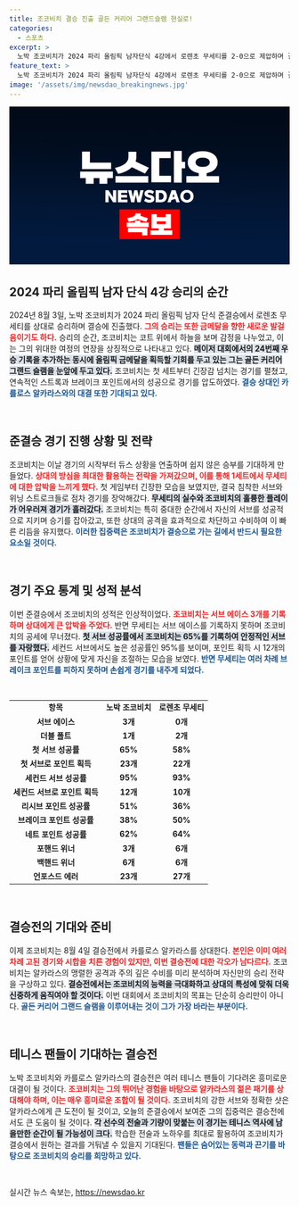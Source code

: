 ```yaml
---
title: 조코비치 결승 진출 골든 커리어 그랜드슬램 현실로!
categories:
  - 스포츠
excerpt: >
  노박 조코비치가 2024 파리 올림픽 남자단식 4강에서 로렌초 무세티를 2-0으로 제압하며 결승 진출! 그의 두 번째 금메달 도전을 앞두고, 골든 커리어 그랜드 슬램의 꿈이 가까워졌다.
feature_text: >
  노박 조코비치가 2024 파리 올림픽 남자단식 4강에서 로렌초 무세티를 2-0으로 제압하며 결승 진출! 그의 두 번째 금메달 도전을 앞두고, 골든 커리어 그랜드 슬램의 꿈이 가까워졌다.
image: '/assets/img/newsdao_breakingnews.jpg'
---
```


<p><img src="/assets/img/newsdao_breakingnews.jpg" alt="implanttips 속보" /></p>

<h2 data-ke-size="size26">2024 파리 올림픽 남자 단식 4강 승리의 순간</h2>

<p data-ke-size="size16">2024년 8월 3일, 노박 조코비치가 2024 파리 올림픽 남자 단식 준결승에서 로렌초 무세티를 상대로 승리하며 결승에 진출했다. <b><span style="color: #ee2323;">그의 승리는 또한 금메달을 향한 새로운 발걸음이기도 하다.</span></b> 승리의 순간, 조코비치는 코트 위에서 하늘을 보며 감정을 나누었고, 이는 그의 위대한 여정의 연장을 상징적으로 나타내고 있다. <b><span style="background-color: #21538527;">메이저 대회에서의 24번째 우승 기록을 추가하는 동시에 올림픽 금메달을 획득할 기회를 두고 있는 그는 골든 커리어 그랜드 슬램을 눈앞에 두고 있다.</span></b> 조코비치는 첫 세트부터 긴장감 넘치는 경기를 펼쳤고, 연속적인 스트록과 브레이크 포인트에서의 성공으로 경기를 압도하였다. <b><span style="color: #1a5490;">결승 상대인 카를로스 알카라스와의 대결 또한 기대되고 있다.</span></b></p>

<p data-ke-size="size16">&nbsp;</p>

<h2 data-ke-size="size26">준결승 경기 진행 상황 및 전략</h2>

<p data-ke-size="size16">조코비치는 이날 경기의 시작부터 듀스 상황을 연출하며 쉽지 않은 승부를 기대하게 만들었다. <b><span style="color: #ee2323;">상대의 방심을 최대한 활용하는 전략을 가져갔으며, 이를 통해 1세트에서 무세티에 대한 압박을 느끼게 했다.</span></b> 첫 게임부터 긴장한 모습을 보였지만, 결국 침착한 서브와 위닝 스트로크들로 점차 경기를 장악해갔다. <b><span style="background-color: #21538527;">무세티의 실수와 조코비치의 훌륭한 플레이가 어우러져 경기가 흘러갔다.</span></b> 조코비치는 특히 중대한 순간에서 자신의 서브를 성공적으로 지키며 승기를 잡아갔고, 또한 상대의 공격을 효과적으로 차단하고 수비하여 이 빠른 리듬을 유지했다. <b><span style="color: #1a5490;">이러한 집중력은 조코비치가 결승으로 가는 길에서 반드시 필요한 요소일 것이다.</span></b></p>

<p data-ke-size="size16">&nbsp;</p>

<h2 data-ke-size="size26">경기 주요 통계 및 성적 분석</h2>

<p data-ke-size="size16">이번 준결승에서 조코비치의 성적은 인상적이었다. <b><span style="color: #ee2323;">조코비치는 서브 에이스 3개를 기록하며 상대에게 큰 압박을 주었다.</span></b> 반면 무세티는 서브 에이스를 기록하지 못하며 조코비치의 공세에 무너졌다. <b><span style="background-color: #21538527;">첫 서브 성공률에서 조코비치는 65%를 기록하여 안정적인 서브를 자랑했다.</span></b> 세컨드 서브에서도 높은 성공률인 95%를 보이며, 포인트 획득 시 12개의 포인트를 얻어 상황에 맞게 자신을 조절하는 모습을 보였다. <b><span style="color: #1a5490;">반면 무세티는 여러 차례 브레이크 포인트를 피하지 못하며 손쉽게 경기를 내주게 되었다.</span></b></p>

<p data-ke-size="size16">&nbsp;</p>

<table>
    <tr>
        <td style="text-align: center; height: 17px;"><b>항목</b></td>
        <td style="text-align: center; height: 17px;"><b>노박 조코비치</b></td>
        <td style="text-align: center; height: 17px;"><b>로렌초 무세티</b></td>
    </tr>
    <tr>
        <td style="text-align: center; height: 17px;"><b>서브 에이스</b></td>
        <td style="text-align: center; height: 17px;"><b>3개</b></td>
        <td style="text-align: center; height: 17px;"><b>0개</b></td>
    </tr>
    <tr>
        <td style="text-align: center; height: 17px;"><b>더블 폴트</b></td>
        <td style="text-align: center; height: 17px;"><b>1개</b></td>
        <td style="text-align: center; height: 17px;"><b>2개</b></td>
    </tr>
    <tr>
        <td style="text-align: center; height: 17px;"><b>첫 서브 성공률</b></td>
        <td style="text-align: center; height: 17px;"><b>65%</b></td>
        <td style="text-align: center; height: 17px;"><b>58%</b></td>
    </tr>
    <tr>
        <td style="text-align: center; height: 17px;"><b>첫 서브로 포인트 획득</b></td>
        <td style="text-align: center; height: 17px;"><b>23개</b></td>
        <td style="text-align: center; height: 17px;"><b>22개</b></td>
    </tr>
    <tr>
        <td style="text-align: center; height: 17px;"><b>세컨드 서브 성공률</b></td>
        <td style="text-align: center; height: 17px;"><b>95%</b></td>
        <td style="text-align: center; height: 17px;"><b>93%</b></td>
    </tr>
    <tr>
        <td style="text-align: center; height: 17px;"><b>세컨드 서브로 포인트 획득</b></td>
        <td style="text-align: center; height: 17px;"><b>12개</b></td>
        <td style="text-align: center; height: 17px;"><b>10개</b></td>
    </tr>
    <tr>
        <td style="text-align: center; height: 17px;"><b>리시브 포인트 성공률</b></td>
        <td style="text-align: center; height: 17px;"><b>51%</b></td>
        <td style="text-align: center; height: 17px;"><b>36%</b></td>
    </tr>
    <tr>
        <td style="text-align: center; height: 17px;"><b>브레이크 포인트 성공률</b></td>
        <td style="text-align: center; height: 17px;"><b>38%</b></td>
        <td style="text-align: center; height: 17px;"><b>50%</b></td>
    </tr>
    <tr>
        <td style="text-align: center; height: 17px;"><b>네트 포인트 성공률</b></td>
        <td style="text-align: center; height: 17px;"><b>62%</b></td>
        <td style="text-align: center; height: 17px;"><b>64%</b></td>
    </tr>
    <tr>
        <td style="text-align: center; height: 17px;"><b>포핸드 위너</b></td>
        <td style="text-align: center; height: 17px;"><b>3개</b></td>
        <td style="text-align: center; height: 17px;"><b>6개</b></td>
    </tr>
    <tr>
        <td style="text-align: center; height: 17px;"><b>백핸드 위너</b></td>
        <td style="text-align: center; height: 17px;"><b>6개</b></td>
        <td style="text-align: center; height: 17px;"><b>6개</b></td>
    </tr>
    <tr>
        <td style="text-align: center; height: 17px;"><b>언포스드 에러</b></td>
        <td style="text-align: center; height: 17px;"><b>23개</b></td>
        <td style="text-align: center; height: 17px;"><b>27개</b></td>
    </tr>
</table>

<p data-ke-size="size16">&nbsp;</p>

<h2 data-ke-size="size26">결승전의 기대와 준비</h2>

<p data-ke-size="size16">이제 조코비치는 8월 4일 결승전에서 카를로스 알카라스를 상대한다. <b><span style="color: #ee2323;">본인은 이미 여러 차례 고된 경기와 시합을 치른 경험이 있지만, 이번 결승전에 대한 각오가 남다르다.</span></b> 조코비치는 알카라스의 맹렬한 공격과 주의 깊은 수비를 미리 분석하며 자신만의 승리 전략을 구상하고 있다. <b><span style="background-color: #21538527;">결승전에서는 조코비치의 능력을 극대화하고 상대의 특성에 맞춰 더욱 신중하게 움직여야 할 것이다.</span></b> 이번 대회에서 조코비치의 목표는 단순히 승리만이 아니다. <b><span style="color: #1a5490;">골든 커리어 그랜드 슬램을 이루어내는 것이 그가 가장 바라는 부분이다.</span></b></p>

<p data-ke-size="size16">&nbsp;</p>

<h2 data-ke-size="size26">테니스 팬들이 기대하는 결승전</h2>

<p data-ke-size="size16">노박 조코비치와 카를로스 알카라스의 결승전은 여러 테니스 팬들이 기다려온 흥미로운 대결이 될 것이다. <b><span style="color: #ee2323;">조코비치는 그의 뛰어난 경험을 바탕으로 알카라스의 젊은 패기를 상대해야 하며, 이는 매우 흥미로운 조합이 될 것이다.</span></b> 조코비치의 강한 서브와 정확한 샷은 알카라스에게 큰 도전이 될 것이고, 오늘의 준결승에서 보여준 그의 집중력은 결승전에서도 큰 도움이 될 것이다. <b><span style="background-color: #21538527;">각 선수의 전술과 기량이 맞붙는 이 경기는 테니스 역사에 남을만한 순간이 될 가능성이 크다.</span></b> 학습한 전술과 노하우를 최대로 활용하여 조코비치가 결승에서 원하는 결과를 거둬낼 수 있을지 기대된다. <b><span style="color: #1a5490;">팬들은 숨어있는 동력과 끈기를 바탕으로 조코비치의 승리를 희망하고 있다.</span></b></p>

<p data-ke-size="size16">&nbsp;</p>
실시간 뉴스 속보는, <a href="https://newsdao.kr" rel="dofollow">https://newsdao.kr</a>


